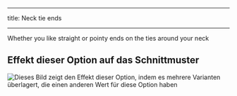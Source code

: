 ***

title: Neck tie ends

***

Whether you like straight or pointy ends on the ties around your neck

## Effekt dieser Option auf das Schnittmuster

![Dieses Bild zeigt den Effekt dieser Option, indem es mehrere Varianten überlagert, die einen anderen Wert für diese Option haben](bee_necktieends_sample.svg "Effekt dieser Option auf das Schnittmuster")
